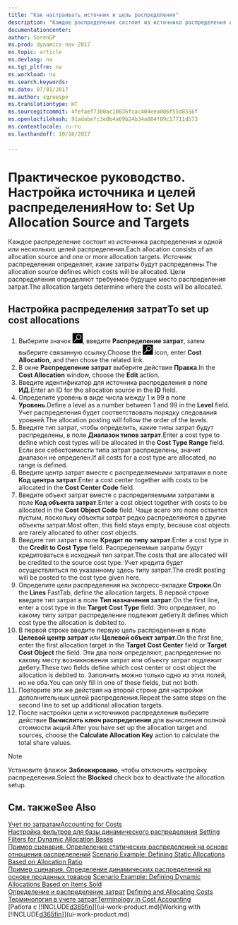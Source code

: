 ```yaml
---
title: "Как настраивать источник и цель распределения"
description: "Каждое распределение состоит из источника распределения и одной или нескольких целей распределения. Источник распределения определяет, какие затраты будут распределены. Цели распределения определяют требуемое будущее место распределения затрат."
documentationcenter: 
author: SorenGP
ms.prod: dynamics-nav-2017
ms.topic: article
ms.devlang: na
ms.tgt_pltfrm: na
ms.workload: na
ms.search.keywords: 
ms.date: 07/01/2017
ms.author: sgroespe
ms.translationtype: HT
ms.sourcegitcommit: 4fefaef7380ac10836fcac404eea006f55d8556f
ms.openlocfilehash: 91adabefc3e0b4a69b24b34a084f89c17711d573
ms.contentlocale: ru-ru
ms.lasthandoff: 10/16/2017

---
```

# <a name="how-to-set-up-allocation-source-and-targets"></a><span data-ttu-id="048ce-105">Практическое руководство. Настройка источника и целей распределения</span><span class="sxs-lookup"><span data-stu-id="048ce-105">How to: Set Up Allocation Source and Targets</span></span>
<span data-ttu-id="048ce-106">Каждое распределение состоит из источника распределения и одной или нескольких целей распределения.</span><span class="sxs-lookup"><span data-stu-id="048ce-106">Each allocation consists of an allocation source and one or more allocation targets.</span></span> <span data-ttu-id="048ce-107">Источник распределения определяет, какие затраты будут распределены.</span><span class="sxs-lookup"><span data-stu-id="048ce-107">The allocation source defines which costs will be allocated.</span></span> <span data-ttu-id="048ce-108">Цели распределения определяют требуемое будущее место распределения затрат.</span><span class="sxs-lookup"><span data-stu-id="048ce-108">The allocation targets determine where the costs will be allocated.</span></span>  

## <a name="to-set-up-cost-allocations"></a><span data-ttu-id="048ce-109">Настройка распределения затрат</span><span class="sxs-lookup"><span data-stu-id="048ce-109">To set up cost allocations</span></span>  
1.  <span data-ttu-id="048ce-110">Выберите значок ![Поиск страницы или отчета](media/ui-search/search_small.png "Значок поиска страницы или отчета"), введите **Распределение затрат**, затем выберите связанную ссылку.</span><span class="sxs-lookup"><span data-stu-id="048ce-110">Choose the ![Search for Page or Report](media/ui-search/search_small.png "Search for Page or Report icon") icon, enter **Cost Allocation**, and then chose the related link.</span></span>  
2.  <span data-ttu-id="048ce-111">В окне **Распределение затрат** выберите действие **Правка**.</span><span class="sxs-lookup"><span data-stu-id="048ce-111">In the **Cost Allocation** window, choose the **Edit** action.</span></span>  
3.  <span data-ttu-id="048ce-112">Введите идентификатор для источника распределения в поле **ИД**.</span><span class="sxs-lookup"><span data-stu-id="048ce-112">Enter an ID for the allocation source in the **ID** field.</span></span>  
4.  <span data-ttu-id="048ce-113">Определите уровень в виде числа между 1 и 99 в поле **Уровень**.</span><span class="sxs-lookup"><span data-stu-id="048ce-113">Define a level as a number between 1 and 99 in the **Level** field.</span></span> <span data-ttu-id="048ce-114">Учет распределения будет соответствовать порядку следования уровней.</span><span class="sxs-lookup"><span data-stu-id="048ce-114">The allocation posting will follow the order of the levels.</span></span>  
5.  <span data-ttu-id="048ce-115">Введите тип затрат, чтобы определить, какие типы затрат будут распределены, в поле **Диапазон типов затрат**.</span><span class="sxs-lookup"><span data-stu-id="048ce-115">Enter a cost type to define which cost types will be allocated in the **Cost Type Range** field.</span></span> <span data-ttu-id="048ce-116">Если все себестоимости типа затрат распределены, значит диапазон не определен.</span><span class="sxs-lookup"><span data-stu-id="048ce-116">If all costs for a cost type are allocated, no range is defined.</span></span>  
6.  <span data-ttu-id="048ce-117">Введите центр затрат вместе с распределяемыми затратами в поле **Код центра затрат**.</span><span class="sxs-lookup"><span data-stu-id="048ce-117">Enter a cost center together with costs to be allocated in the **Cost Center Code** field.</span></span>  
7.  <span data-ttu-id="048ce-118">Введите объект затрат вместе с распределяемыми затратами в поле **Код объекта затрат**.</span><span class="sxs-lookup"><span data-stu-id="048ce-118">Enter a cost object together with costs to be allocated in the **Cost Object Code** field.</span></span> <span data-ttu-id="048ce-119">Чаще всего это поле остается пустым, поскольку объекты затрат редко распределяются в другие объекты затрат.</span><span class="sxs-lookup"><span data-stu-id="048ce-119">Most often, this field stays empty, because cost objects are rarely allocated to other cost objects.</span></span>  
8.  <span data-ttu-id="048ce-120">Введите тип затрат в поле **Кредит по типу затрат**.</span><span class="sxs-lookup"><span data-stu-id="048ce-120">Enter a cost type in the **Credit to Cost Type** field.</span></span> <span data-ttu-id="048ce-121">Распределяемые затраты будут кредитоваться в исходный тип затрат.</span><span class="sxs-lookup"><span data-stu-id="048ce-121">The costs that are allocated will be credited to the source cost type.</span></span> <span data-ttu-id="048ce-122">Учет кредита будет осуществляться по указанному здесь типу затрат.</span><span class="sxs-lookup"><span data-stu-id="048ce-122">The credit posting will be posted to the cost type given here.</span></span>  
9. <span data-ttu-id="048ce-123">Определите цели распределения на экспресс-вкладке **Строки**.</span><span class="sxs-lookup"><span data-stu-id="048ce-123">On the **Lines** FastTab, define the allocation targets.</span></span> <span data-ttu-id="048ce-124">В первой строке введите тип затрат в поле **Тип назначения затрат**.</span><span class="sxs-lookup"><span data-stu-id="048ce-124">On the first line, enter a cost type in the **Target Cost Type** field.</span></span> <span data-ttu-id="048ce-125">Это определяет, по какому типу затрат распределение подлежит дебету.</span><span class="sxs-lookup"><span data-stu-id="048ce-125">It defines which cost type the allocation is debited to.</span></span>  
10. <span data-ttu-id="048ce-126">В первой строке введите первую цель распределения в поле **Целевой центр затрат** или **Целевой объект затрат**.</span><span class="sxs-lookup"><span data-stu-id="048ce-126">On the first line, enter the first allocation target in the **Target Cost Center** field or **Target Cost Object** the field.</span></span> <span data-ttu-id="048ce-127">Эти два поля определяют, распределение по какому месту возникновения затрат или объекту затрат подлежит дебету.</span><span class="sxs-lookup"><span data-stu-id="048ce-127">These two fields define which cost center or cost object the allocation is debited to.</span></span> <span data-ttu-id="048ce-128">Заполнить можно только одно из этих полей, но не оба.</span><span class="sxs-lookup"><span data-stu-id="048ce-128">You can only fill in one of these fields, but not both.</span></span>  
11. <span data-ttu-id="048ce-129">Повторите эти же действия на второй строке для настройки дополнительных целей распределения.</span><span class="sxs-lookup"><span data-stu-id="048ce-129">Repeat the same steps on the second line to set up additional allocation targets.</span></span>  
12. <span data-ttu-id="048ce-130">После настройки цели и источников распределения выберите действие **Вычислить ключ распределения** для вычисления полной стоимости акций.</span><span class="sxs-lookup"><span data-stu-id="048ce-130">After you have set up the allocation target and sources, choose the **Calculate Allocation Key** action to calculate the total share values.</span></span>  

> [!NOTE]  
>  <span data-ttu-id="048ce-131">Установите флажок **Заблокировано**, чтобы отключить настройку распределения.</span><span class="sxs-lookup"><span data-stu-id="048ce-131">Select the **Blocked** check box to deactivate the allocation setup.</span></span>  

## <a name="see-also"></a><span data-ttu-id="048ce-132">См. также</span><span class="sxs-lookup"><span data-stu-id="048ce-132">See Also</span></span>  
[<span data-ttu-id="048ce-133">Учет по затратам</span><span class="sxs-lookup"><span data-stu-id="048ce-133">Accounting for Costs</span></span>](finance-manage-cost-accounting.md)  
 <span data-ttu-id="048ce-134">[Настройка фильтров для базы динамического распределения](finance-setting-filters-for-dynamic-allocation-bases.md) </span><span class="sxs-lookup"><span data-stu-id="048ce-134">[Setting Filters for Dynamic Allocation Bases](finance-setting-filters-for-dynamic-allocation-bases.md) </span></span>  
 <span data-ttu-id="048ce-135">[Пример сценария. Определение статических распределений на основе отношения распределений](finance-scenario-example-defining-static-allocations-based-on-allocation-ratio.md) </span><span class="sxs-lookup"><span data-stu-id="048ce-135">[Scenario Example: Defining Static Allocations Based on Allocation Ratio](finance-scenario-example-defining-static-allocations-based-on-allocation-ratio.md) </span></span>  
 <span data-ttu-id="048ce-136">[Пример сценария. Определение динамических распределений на основе проданных товаров](finance-scenario-example-defining-dynamic-allocations-based-on-items-sold.md) </span><span class="sxs-lookup"><span data-stu-id="048ce-136">[Scenario Example: Defining Dynamic Allocations Based on Items Sold](finance-scenario-example-defining-dynamic-allocations-based-on-items-sold.md) </span></span>  
 <span data-ttu-id="048ce-137">[Определение и распределение затрат](finance-define-and-allocate-costs.md) </span><span class="sxs-lookup"><span data-stu-id="048ce-137">[Defining and Allocating Costs](finance-define-and-allocate-costs.md) </span></span>  
 [<span data-ttu-id="048ce-138">Терминология в учете затрат</span><span class="sxs-lookup"><span data-stu-id="048ce-138">Terminology in Cost Accounting</span></span>](finance-terminology-in-cost-accounting.md)  
 <span data-ttu-id="048ce-139">[Работа с [!INCLUDE[d365fin](includes/d365fin_md.md)]](ui-work-product.md)</span><span class="sxs-lookup"><span data-stu-id="048ce-139">[Working with [!INCLUDE[d365fin](includes/d365fin_md.md)]](ui-work-product.md)</span></span>

